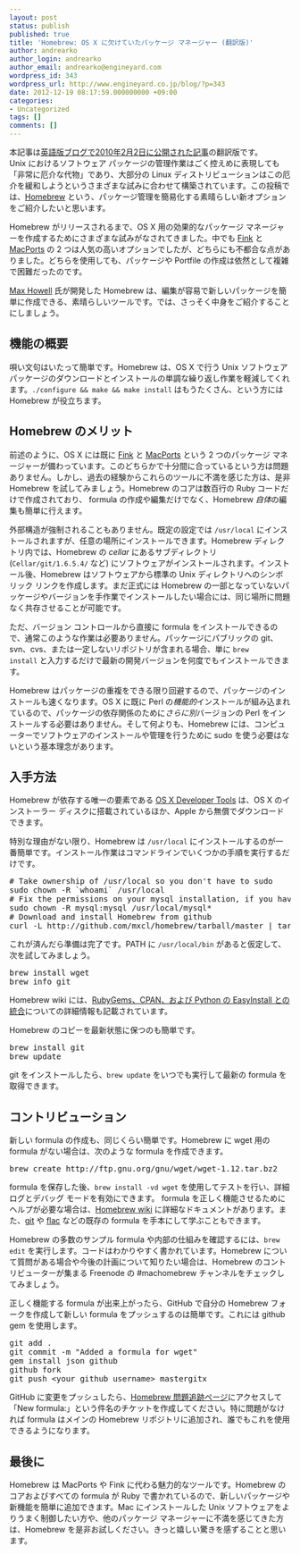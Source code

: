 ```yaml
---
layout: post
status: publish
published: true
title: 'Homebrew: OS X に欠けていたパッケージ マネージャー (翻訳版)'
author: andrearko
author_login: andrearko
author_email: andrearko@engineyard.com
wordpress_id: 343
wordpress_url: http://www.engineyard.co.jp/blog/?p=343
date: 2012-12-19 08:17:59.000000000 +09:00
categories:
- Uncategorized
tags: []
comments: []
---
```

<div class="note">
本記事は<a href="http://www.engineyard.com/blog/2010/homebrew-os-xs-missing-package-manager/" target="_blank">英語版ブログで2010年2月2日に公開された記事</a>の翻訳版です。
</div>
Unix におけるソフトウェア パッケージの管理作業はごく控えめに表現しても「非常に厄介な代物」であり、大部分の Linux ディストリビューションはこの厄介を緩和しようというさまざまな試みに合わせて構築されています。この投稿では、<a href="http://github.com/mxcl/homebrew">Homebrew</a> という、パッケージ管理を簡易化する素晴らしい新オプションをご紹介したいと思います。

Homebrew がリリースされるまで、OS X 用の効果的なパッケージ マネージャーを作成するためにさまざまな試みがなされてきました。中でも <a href="http://finkproject.org">Fink</a> と <a href="http://macports.org">MacPorts</a> の 2 つは人気の高いオプションでしたが、どちらにも不都合な点がありました。どちらを使用しても、パッケージや Portfile の作成は依然として<em></em>複雑で困難だったのです。

<a href="http://www.methylblue.com/">Max Howell</a> 氏が開発した Homebrew は、編集が容易で新しいパッケージを簡単に作成できる、素晴らしいツールです。では、さっそく中身をご紹介することにしましょう。
<h2>機能の概要</h2>
唄い文句はいたって簡単です。Homebrew は、OS X で行う Unix ソフトウェア パッケージのダウンロードとインストールの単調な繰り返し作業を軽減してくれます。<code>./configure &amp;&amp; make &amp;&amp; make install</code> はもうたくさん、という方には Homebrew が役立ちます。
<h2>Homebrew のメリット</h2>
前述のように、OS X には既に <a href="http://finkproject.org">Fink</a> と <a href="http://macports.org">MacPorts</a> という 2 つのパッケージ マネージャーが備わっています。このどちらかで十分間に合っているという方は問題ありません。しかし、過去の経験からこれらのツールに不満を感じた方は、是非 Homebrew を試してみましょう。Homebrew のコアは数百行の Ruby コードだけで作成されており、 formula の作成や編集だけでなく、Homebrew <em>自体</em>の編集も簡単に行えます。

外部構造が強制されることもありません。既定の設定では <code>/usr/local</code> にインストールされますが、任意の場所にインストールできます。Homebrew ディレクトリ内では、Homebrew の <em>cellar</em> にあるサブディレクトリ (<code>Cellar/git/1.6.5.4/</code> など) にソフトウェアがインストールされます。インストール後、Homebrew はソフトウェアから標準の Unix ディレクトリへのシンボリック リンクを作成します。まだ正式には Homebrew の一部となっていないパッケージやバージョンを手作業でインストールしたい場合には、同じ場所に問題なく共存させることが可能です。

ただ、バージョン コントロールから直接に formula をインストールできるので、通常このような作業は必要ありません。パッケージにパブリックの git、svn、cvs、または一定しないリポジトリが含まれる場合、単に <code>brew install</code> と入力するだけで最新の開発バージョンを何度でもインストールできます。

Homebrew はパッケージの重複をできる限り回避するので、パッケージのインストールも速くなります。OS X に既に Perl の<em>機能的</em>インストールが組み込まれているので、パッケージの依存関係のために<em>さらに別</em>バージョンの Perl をインストールする必要はありません。そして何よりも、Homebrew には、コンピューターでソフトウェアのインストールや管理を行うために sudo を使う必要はないという基本理念があります。
<h2>入手方法</h2>
Homebrew が依存する唯一の要素である <a href="http://developer.apple.com/tools/">OS X Developer Tools</a> は、OS X のインストーラー ディスクに搭載されているほか、Apple から無償でダウンロードできます。

特別な理由がない限り、Homebrew は <code>/usr/local</code> にインストールするのが一番簡単です。インストール作業はコマンドラインでいくつかの手順を実行するだけです。
<pre escaped="true"># Take ownership of /usr/local so you don't have to sudo
sudo chown -R `whoami` /usr/local
# Fix the permissions on your mysql installation, if you have one
sudo chown -R mysql:mysql /usr/local/mysql*
# Download and install Homebrew from github
curl -L http://github.com/mxcl/homebrew/tarball/master | tar xz --strip 1 -C /usr/local</pre>
これが済んだら準備は完了です。PATH に <code>/usr/local/bin</code> があると仮定して、次を試してみましょう。
<pre escaped="true">brew install wget
brew info git</pre>
Homebrew wiki には、<a href="http://github.com/mxcl/homebrew/wiki/Gems,-Eggs-and-Perl-Modules">RubyGems、CPAN、および Python の EasyInstall との統合</a>についての詳細情報も記載されています。

Homebrew のコピーを最新状態に保つのも簡単です。
<pre escaped="true">brew install git
brew update</pre>
git をインストールしたら、<code>brew update</code> をいつでも実行して最新の formula を取得できます。
<h2>コントリビューション</h2>
新しい formula の作成も、同じくらい簡単です。Homebrew に wget 用の formula がない場合は、次のような formula を作成できます。
<pre escaped="true">brew create http://ftp.gnu.org/gnu/wget/wget-1.12.tar.bz2</pre>
 formula を保存した後、<code>brew install -vd wget</code> を使用してテストを行い、詳細ログとデバッグ モードを有効にできます。 formula を正しく機能させるためにヘルプが必要な場合は、<a href="http://wiki.github.com/mxcl/homebrew/contributing">Homebrew wiki</a> に詳細なドキュメントがあります。また、<a href="http://github.com/mxcl/homebrew/tree/master/Library/Formula/git.rb">git</a> や <a href="http://github.com/mxcl/homebrew/tree/master/Library/Formula/flac.rb">flac</a> などの既存の formula を手本にして学ぶこともできます。

Homebrew の多数のサンプル formula や内部の仕組みを確認するには、<code>brew edit</code> を実行します。コードはわかりやすく書かれています。Homebrew について質問がある場合や今後の計画について知りたい場合は、Homebrew のコントリビューターが集まる Freenode の #machomebrew チャンネルをチェックしてみましょう。

正しく機能する formula が出来上がったら、GitHub で自分の Homebrew フォークを作成して新しい formula をプッシュするのは簡単です。これには github gem を使用します。
<pre escaped="true">git add .
git commit -m "Added a formula for wget"
gem install json github
github fork
git push &lt;your github username&gt; mastergitx</pre>
GitHub に変更をプッシュしたら、<a href="http://github.com/mxcl/homebrew/issues">Homebrew 問題追跡ページ</a>にアクセスして「New formula:」という件名のチケットを作成してください。特に問題がなければ formula はメインの Homebrew リポジトリに追加され、誰でもこれを使用できるようになります。
<h2>最後に</h2>
Homebrew は MacPorts や Fink に代わる魅力的なツールです。Homebrew のコアおよびすべての formula が Ruby で書かれているので、新しいパッケージや新機能を簡単に追加できます。Mac にインストールした Unix ソフトウェアをよりうまく制御したい方や、他のパッケージ マネージャーに不満を感じてきた方は、Homebrew を是非お試しください。きっと嬉しい驚きを感ずることと思います。
